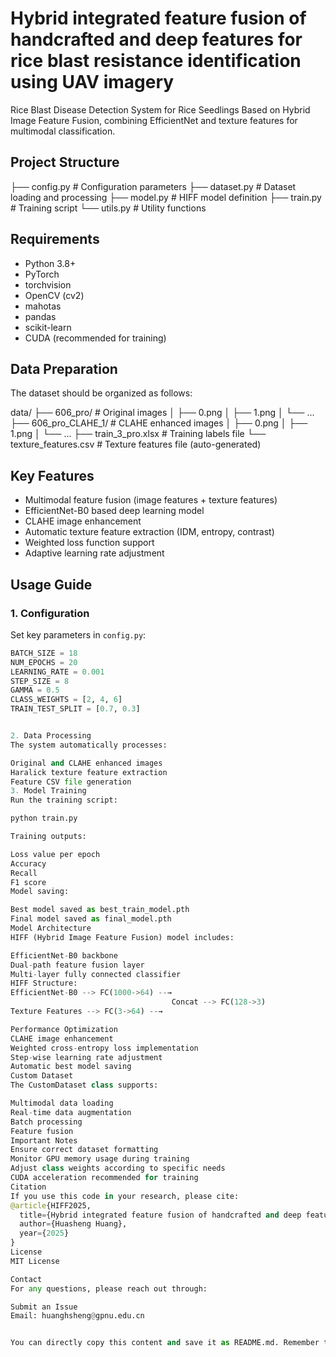# Hybrid integrated feature fusion of handcrafted and deep features for rice blast resistance identification using UAV imagery

Rice Blast Disease Detection System for Rice Seedlings Based on Hybrid Image Feature Fusion, combining EfficientNet and texture features for multimodal classification.


## Project Structure

├── config.py        # Configuration parameters
├── dataset.py       # Dataset loading and processing
├── model.py         # HIFF model definition
├── train.py         # Training script
└── utils.py         # Utility functions


## Requirements

- Python 3.8+
- PyTorch
- torchvision
- OpenCV (cv2)
- mahotas
- pandas
- scikit-learn
- CUDA (recommended for training)

## Data Preparation

The dataset should be organized as follows:


data/
├── 606_pro/            # Original images
│   ├── 0.png
│   ├── 1.png
│   └── ...
├── 606_pro_CLAHE_1/    # CLAHE enhanced images
│   ├── 0.png
│   ├── 1.png
│   └── ...
├── train_3_pro.xlsx    # Training labels file
└── texture_features.csv # Texture features file (auto-generated)


## Key Features

- Multimodal feature fusion (image features + texture features)
- EfficientNet-B0 based deep learning model
- CLAHE image enhancement
- Automatic texture feature extraction (IDM, entropy, contrast)
- Weighted loss function support
- Adaptive learning rate adjustment

## Usage Guide

### 1. Configuration

Set key parameters in `config.py`:

```python
BATCH_SIZE = 18
NUM_EPOCHS = 20
LEARNING_RATE = 0.001
STEP_SIZE = 8
GAMMA = 0.5
CLASS_WEIGHTS = [2, 4, 6]
TRAIN_TEST_SPLIT = [0.7, 0.3]


2. Data Processing
The system automatically processes:

Original and CLAHE enhanced images
Haralick texture feature extraction
Feature CSV file generation
3. Model Training
Run the training script:

python train.py

Training outputs:

Loss value per epoch
Accuracy
Recall
F1 score
Model saving:

Best model saved as best_train_model.pth
Final model saved as final_model.pth
Model Architecture
HIFF (Hybrid Image Feature Fusion) model includes:

EfficientNet-B0 backbone
Dual-path feature fusion layer
Multi-layer fully connected classifier
HIFF Structure:
EfficientNet-B0 --> FC(1000->64) --→ 
                                    Concat --> FC(128->3)
Texture Features --> FC(3->64) --→

Performance Optimization
CLAHE image enhancement
Weighted cross-entropy loss implementation
Step-wise learning rate adjustment
Automatic best model saving
Custom Dataset
The CustomDataset class supports:

Multimodal data loading
Real-time data augmentation
Batch processing
Feature fusion
Important Notes
Ensure correct dataset formatting
Monitor GPU memory usage during training
Adjust class weights according to specific needs
CUDA acceleration recommended for training
Citation
If you use this code in your research, please cite:
@article{HIFF2025,
  title={Hybrid integrated feature fusion of handcrafted and deep features for rice blast resistance identification using UAV imagery},
  author={Huasheng Huang},
  year={2025}
}
License
MIT License

Contact
For any questions, please reach out through:

Submit an Issue
Email: huanghsheng@gpnu.edu.cn


You can directly copy this content and save it as README.md. Remember to modify relevant information such as contact details and author information according to your needs.


